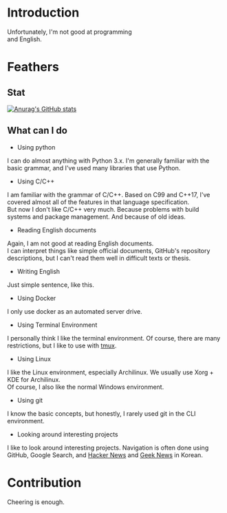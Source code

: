 # Introduction
Unfortunately, I'm not good at programming   
and English.

# Feathers
## Stat
[![Anurag's GitHub stats](https://github-readme-stats.vercel.app/api?username=preeded)](https://github.com/anuraghazra/github-readme-stats)
## What can I do
- Using python

I can do almost anything with Python 3.x. I'm generally familiar with the basic grammar, and I've used many libraries that use Python.

- Using C/C++

I am familiar with the grammar of C/C++. Based on C99 and C++17, I've covered almost all of the features in that language specification.   
But now I don't like C/C++ very much. Because problems with build systems and package management. And because of old ideas.

- Reading English documents

Again, I am not good at reading English documents.   
I can interpret things like simple official documents, GitHub's repository descriptions, but I can't read them well in difficult texts or thesis.

- Writing English

Just simple sentence, like this.

- Using Docker

I only use docker as an automated server drive.

- Using Terminal Environment

I personally think I like the terminal environment. Of course, there are many restrictions, but I like to use with [tmux](https://github.com/tmux/tmux).

- Using Linux

I like the Linux environment, especially Archilinux. We usually use Xorg + KDE for Archilinux.   
Of course, I also like the normal Windows environment.

- Using git

I know the basic concepts, but honestly, I rarely used git in the CLI environment.

- Looking around interesting projects

I like to look around interesting projects. Navigation is often done using GitHub, Google Search, and [Hacker News](https://news.ycombinator.com/) and [Geek News](https://news.hada.io/) in Korean.

# Contribution
Cheering is enough.
